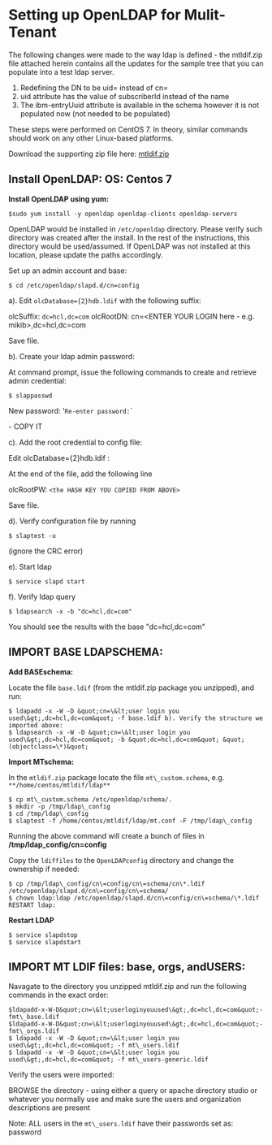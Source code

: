 <?xml version="1.0" encoding="UTF-8"?>
<!DOCTYPE task PUBLIC "-//OASIS//DTD DITA Task//EN" "task.dtd">
# Setting up OpenLDAP for Mulit-Tenant

The following changes were made to the way ldap is defined - the mtldif.zip file attached herein contains all the updates for the sample tree that you can populate into a test ldap server.

1. Redefining the DN to be uid=<subscriber Id> instead of cn=<users name>
2. uid attribute has the value of subscriberId instead of the name
3. The ibm-entryUuid attribute is available in the schema however it is not populated now (not needed to be populated)
 

These steps were performed on CentOS 7. In theory, similar commands should work on any other Linux-based platforms.

Download the supporting zip file here: [mtldif.zip](https://help.hcltechsw.com/connectionscloud/downloads/mtldif.zip)

## Install OpenLDAP: OS: Centos 7

**Install OpenLDAP using yum:**
```
$sudo yum install -y openldap openldap-clients openldap-servers
```
OpenLDAP would be installed in `/etc/openldap` directory. Please verify such directory was created after the install.
In the rest of the instructions, this directory would be used/assumed. If OpenLDAP was not installed at this location, please update the paths accordingly.

Set up an admin account and base:
  
```
$ cd /etc/openldap/slapd.d/cn=config
```
a). Edit `olcDatabase={2}hdb.ldif` with the following suffix:

olcSuffix: `dc=hcl,dc=com`
olcRootDN: cn=<ENTER YOUR LOGIN here - e.g. mikib>,dc=hcl,dc=com

Save file.

b). Create your ldap admin password:

At command prompt, issue the following commands to create and retrieve admin credential:
```
$ slappasswd
```
New password: '<ENTER YOUR PASSWORD HERE>`
Re-enter password: `<REENTER PASSWORD>`

<OUTPUT is a hash key> - COPY IT

c). Add the root credential to config file:

 Edit olcDatabase={2}hdb.ldif :
 
At the end of the file, add the following line

olcRootPW: `<the HASH KEY YOU COPIED FROM ABOVE>`

Save file.
 
d). Verify configuration file by running
```
$ slaptest -u
```
(ignore the CRC error)
 
e). Start ldap
```
$ service slapd start
```
 
f). Verify ldap query
```
$ ldapsearch -x -b "dc=hcl,dc=com"
```
 
You should see the results with the base "dc=hcl,dc=com"

## IMPORT BASE LDAPSCHEMA:

**Add BASEschema:**

Locate the file `base.ldif` (from the mtldif.zip package you unzipped), and run:
```
$ ldapadd -x -W -D &quot;cn=\&lt;user login you used\&gt;,dc=hcl,dc=com&quot; -f base.ldif b). Verify the structure we imported above:
$ ldapsearch -x -W -D &quot;cn=\&lt;user login you used\&gt;,dc=hcl,dc=com&quot; -b &quot;dc=hcl,dc=com&quot; &quot;(objectclass=\*)&quot;
```
**Import MTschema:**

In the `mtldif.zip` package locate the file `mt\_custom.schema`, e.g. `**/home/centos/mtldif/ldap**`
```
$ cp mt\_custom.schema /etc/openldap/schema/.
$ mkdir -p /tmp/ldap\_config
$ cd /tmp/ldap\_config
$ slaptest -f /home/centos/mtldif/ldap/mt.conf -F /tmp/ldap\_config
```
Running the above command will create a bunch of files in **/tmp/ldap\_config/cn\=config**

Copy the `ldiffiles` to the `OpenLDAPconfig` directory and change the ownership if needed:

```
$ cp /tmp/ldap\_config/cn\=config/cn\=schema/cn\*.ldif /etc/openldap/slapd.d/cn\=config/cn\=schema/
$ chown ldap:ldap /etc/openldap/slapd.d/cn\=config/cn\=schema/\*.ldif RESTART ldap:
```

**Restart LDAP**
```
$ service slapdstop
$ service slapdstart
```

## IMPORT MT LDIF files: base, orgs, andUSERS:

Navagate to the directory you unzipped mtldif.zip and run the following commands in the exact order:
```
$ldapadd-x-W-D&quot;cn=\&lt;userloginyouused\&gt;,dc=hcl,dc=com&quot;-fmt\_base.ldif
$ldapadd-x-W-D&quot;cn=\&lt;userloginyouused\&gt;,dc=hcl,dc=com&quot;-fmt\_orgs.ldif
$ ldapadd -x -W -D &quot;cn=\&lt;user login you used\&gt;,dc=hcl,dc=com&quot; -f mt\_users.ldif
$ ldapadd -x -W -D &quot;cn=\&lt;user login you used\&gt;,dc=hcl,dc=com&quot; -f mt\_users-generic.ldif
```
Verify the users were imported:

BROWSE the directory - using either a query or apache directory studio or whatever you normally use and make sure the users and organization descriptions are present 

Note: ALL users in the `mt\_users.ldif` have their passwords set as: password

<?tm 1541016643182 1 HCL Connections ?>

